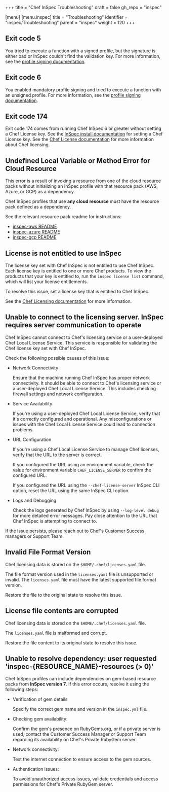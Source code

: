 +++
title = "Chef InSpec Troubleshooting"
draft = false
gh_repo = "inspec"

[menu]
  [menu.inspec]
    title = "Troubleshooting"
    identifier = "inspec/Troubleshooting"
    parent = "inspec"
    weight = 120
+++

## Exit code 5

You tried to execute a function with a signed profile, but the signature is either bad or InSpec couldn't find the validation key.
For more information, see the [profile signing documentation](/inspec/signing/).

## Exit code 6

You enabled mandatory profile signing and tried to execute a function with an unsigned profile.
For more information, see the [profile signing documentation](/inspec/signing/).

## Exit code 174

Exit code 174 comes from running Chef InSpec 6 or greater without setting a Chef License key.
See the [InSpec install documentation](/inspec/install/) for setting a Chef License key.
See the [Chef License documentation](/licensing/) for more information about Chef licensing.

## Undefined Local Variable or Method Error for Cloud Resource

This error is a result of invoking a resource from one of the cloud resource packs without initializing an InSpec profile with that resource pack (AWS, Azure, or GCP) as a dependency.

Chef InSpec profiles that use **any cloud resource** must have the resource pack defined as a dependency.

See the relevant resource pack readme for instructions:

- [inspec-aws README](https://github.com/inspec/inspec-aws#use-the-resources)
- [inspec-azure README](https://github.com/inspec/inspec-azure#use-the-resources)
- [inspec-gcp README](https://github.com/inspec/inspec-gcp#use-the-resources)

## License is not entitled to use InSpec

The license key set with Chef InSpec is not entitled to use Chef InSpec. Each license key is entitled to one or more Chef products. To view the products that your key is entitled to, run the `inspec license list` command, which will list your license entitlements.

To resolve this issue, set a license key that is entitled to Chef InSpec.

See the [Chef Licensing documentation](/licensing/) for more information.

## Unable to connect to the licensing server. InSpec requires server communication to operate

Chef InSpec cannot connect to Chef's licensing service or a user-deployed Chef Local License Service.
This service is responsible for validating the Chef license key set with Chef InSpec.

Check the following possible causes of this issue:

- Network Connectivity

  Ensure that the machine running Chef InSpec has proper network connectivity. It should be able to connect to Chef's licensing service or a user-deployed Chef Local License Service. This includes checking firewall settings and network configuration.

- Service Availability

  If you're using a user-deployed Chef Local License Service, verify that it's correctly configured and operational. Any misconfigurations or issues with the Chef Local License Service could lead to connection problems.

- URL Configuration

  If you're using a Chef Local License Service to manage Chef licenses, verify that the URL to the server is correct.

  If you configured the URL using an environment variable, check the value for environment variable `CHEF_LICENSE_SERVER` to confirm the configured URL.

  If you configured the URL using the `--chef-license-server` InSpec CLI option, reset the URL using the same InSpec CLI option.

- Logs and Debugging

  Check the logs generated by Chef InSpec by using `--log-level debug` for more detailed error messages. Pay close attention to the URL that Chef InSpec is attempting to connect to.

If the issue persists, please reach out to Chef's Customer Success managers or Support Team.

## Invalid File Format Version

Chef licensing data is stored on the `$HOME/.chef/licenses.yaml` file.

The file format version used in the `licenses.yaml` file is unsupported or invalid.
The `licenses.yaml` file must have the latest supported file format version.

Restore the file to the original state to resolve this issue.

## License file contents are corrupted

Chef licensing data is stored on the `$HOME/.chef/licenses.yaml` file.

The `licenses.yaml` file is malformed and corrupt.

Restore the file content to its original state to resolve this issue.

## Unable to resolve dependency: user requested 'inspec-{RESOURCE_NAME}-resources (> 0)'

Chef InSpec profiles can include dependencies on gem-based resource packs from **InSpec version 7**. If this error occurs, resolve it using the following steps:

- Verification of gem details

  Specify the correct gem name and version in the `inspec.yml` file.

- Checking gem availability:

  Confirm the gem's presence on RubyGems.org, or if a private server is used, contact the Customer Success Manager or Support Team regarding its availability on Chef's Private RubyGem server.

- Network connectivity:

  Test the internet connection to ensure access to the gem sources.

- Authentication issues:

  To avoid unauthorized access issues, validate credentials and access permissions for Chef's Private RubyGem server.
